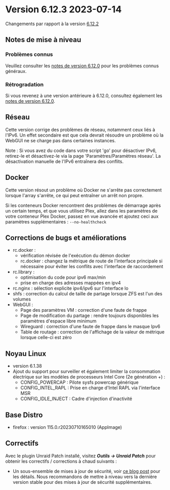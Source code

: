 # Version 6.12.3 2023-07-14

Changements par rapport à la version [6.12.2](6.12.2.md)

## Notes de mise à niveau

### Problèmes connus

Veuillez consulter les [notes de version 6.12.0](6.12.0.md#known-issues) pour les problèmes connus généraux.

### Rétrogradation

Si vous revenez à une version antérieure à 6.12.0, consultez également les [notes de version 6.12.0](6.12.0.md#rolling-back).

## Réseau

Cette version corrige des problèmes de réseau, notamment ceux liés à l'IPv6. Un effet secondaire est que cela devrait
résoudre un problème où la WebGUI ne se charge pas dans certaines instances.

Note : Si vous avez du code dans votre script 'go' pour désactiver IPv6, retirez-le et désactivez-le via la page 'Paramètres/Paramètres réseau'. La désactivation manuelle de l'IPv6 entraînera des conflits.

## Docker

Cette version résout un problème où Docker ne s'arrête pas correctement lorsque l'array s'arrête, ce qui peut entraîner un arrêt non propre.

Si les conteneurs Docker rencontrent des problèmes de démarrage après un certain temps, et que vous utilisez Plex, allez dans les paramètres de votre conteneur Plex Docker,
passez en vue avancée et ajoutez ceci aux paramètres supplémentaires : `--no-healthcheck`

## Corrections de bugs et améliorations

- rc.docker :
  - vérification révisée de l'exécution du démon docker
  - rc.docker : changez la métrique de route de l'interface principale si nécessaire pour éviter les conflits avec l'interface de raccordement
- rc.library :
  - optimisation du code pour ipv6 max/min
  - prise en charge des adresses mappées en ipv4
- rc.nginx : sélection explicite ipv4/ipv6 sur l'interface lo
- shfs : correction du calcul de taille de partage lorsque ZFS est l'un des volumes
- WebGUI :
  - Page des paramètres VM : correction d'une faute de frappe
  - Page de modification du partage : rendre toujours disponibles les paramètres d'espace libre minimum
  - Wireguard : correction d'une faute de frappe dans le masque Ipv6
  - Table de routage : correction de l'affichage de la valeur de métrique lorsque celle-ci est zéro

## Noyau Linux

- version 6.1.38
- Ajout du support pour surveiller et également limiter la consommation électrique sur les modèles de processeurs Intel Core (2e génération +) :
  - CONFIG\_POWERCAP : Pilote sysfs powercap générique
  - CONFIG\_INTEL\_RAPL : Prise en charge d'Intel RAPL via l'interface MSR
  - CONFIG\_IDLE\_INJECT : Cadre d'injection d'inactivité

## Base Distro

- firefox : version 115.0.r20230710165010 (AppImage)

## Correctifs

Avec le plugin Unraid Patch installé, visitez ***Outils → Unraid Patch*** pour obtenir les correctifs / corrections à chaud suivants :

- Un sous-ensemble de mises à jour de sécurité, voir [ce blog post](https://unraid.net/blog/cvd) pour les détails. Nous recommandons de mettre à niveau vers la dernière version stable pour des mises à jour de sécurité supplémentaires.
